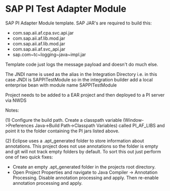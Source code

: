 SAP PI Test Adapter Module
===============

SAP PI Adapter Module template. SAP JAR's are required to build this:
 - com.sap.aii.af.cpa.svc.api.jar
 - com.sap.aii.af.lib.mod.jar
 - com.sap.aii.af.lib.mod.jar
 - com.sap.aii.af.svc_api.jar
 - sap.com~tc~logging~java~impl.jar
 
Template code just logs the message payload and doesn't do much else.
 
The JNDI name is used as the alias in the Integration Directory i.e. in this case JNDI is SAPPITestModule so in the integration builder add a local enterprise bean with module name SAPPITestModule
 
Project needs to be added to a EAR project and then deployed to a PI server via NWDS


Notes:

(1) Configure the build path. Create a classpath variable (Window->Preferences Java->Build Path->Classpath Variables) called PI_AF_LIBS and point it to the folder containing the PI jars listed above.

(2) Eclipse uses a .apt_generated folder to store information about annotations. This project does not use annotations so the folder is empty and git will not track empty folders by default. To sort this out just perform one of two quick fixes:
+ Create an empty .apt_generated folder in the projects root directory.
+ Open Project Properties and navigate to Java Compiler -> Annotation Processing. Disable annotation processing and apply. Then re-enable annotation processing and apply.
